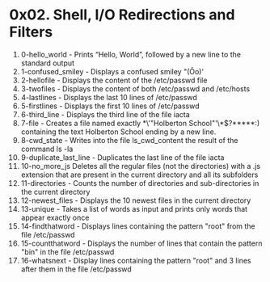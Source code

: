 # 0x02. Shell, I/O Redirections and Filters

1. 0-hello_world - Prints “Hello, World”, followed by a new line to the standard output
1. 1-confused_smiley - Displays a confused smiley "(Ôo)'
1. 2-hellofile - Displays the content of the /etc/passwd file
1. 3-twofiles - Displays the content of both /etc/passwd and /etc/hosts
1. 4-lastlines - Displays the last 10 lines of /etc/passwd
1. 5-firstlines - Displays the first 10 lines of /etc/passwd
1. 6-third_line - Displays the third line of the file iacta
1. 7-file - Creates a file named exactly \*\\'"Holberton School"\'\\*$\?\*\*\*\*\*:) containing the text Holberton School ending by a new line.
1. 8-cwd_state - Writes into the file ls_cwd_content the result of the command ls -la
1. 9-duplicate_last_line - Duplicates the last line of the file iacta
1. 10-no_more_js
Deletes all the regular files (not the directories) with a .js extension that are present in the current directory and all its subfolders
1. 11-directories - Counts the number of directories and sub-directories in the current directory
1. 12-newest_files - Displays the 10 newest files in the current directory
1. 13-unique - Takes a list of words as input and prints only words that appear exactly once
1. 14-findthatword - Displays lines containing the pattern "root" from the file /etc/passwd
1. 15-countthatword - Displays the number of lines that contain the pattern "bin" in the file /etc/passwd
1. 16-whatsnext - Display lines containing the pattern "root" and 3 lines after them in the file /etc/passwd
